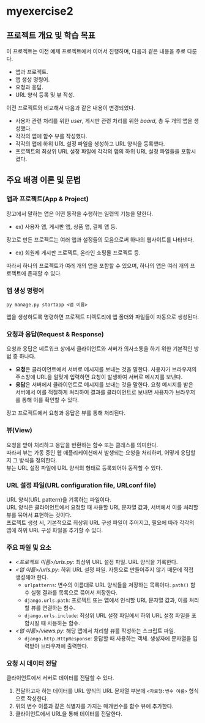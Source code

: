 # **myexercise2**

## 프로젝트 개요 및 학습 목표

이 프로젝트는 이전 예제 프로젝트에서 이어서 진행하며, 다음과 같은 내용을 주로 다룬다.

- 앱과 프로젝트.
- 앱 생성 명령어.
- 요청과 응답.
- URL 양식 등록 및 뷰 작성.

이전 프로젝트와 비교해서 다음과 같은 내용이 변경되었다.

- 사용자 관련 처리를 위한 *user*, 게시판 관련 처리를 위한 *board*, 총 두 개의 앱을 생성했다.
- 각각의 앱에 함수 뷰를 작성했다.
- 각각의 앱에 하위 URL 설정 파일을 생성하고 URL 양식을 등록했다.
- 프로젝트의 최상위 URL 설정 파일에 각각의 앱의 하위 URL 설정 파일들을 포함시켰다.

## 주요 배경 이론 및 문법

### 앱과 프로젝트(App & Project)

장고에서 말하는 앱은 어떤 동작을 수행하는 일련의 기능을 말한다.

- ex) 사용자 앱, 게시판 앱, 상품 앱, 결제 앱 등.

장고로 만든 프로젝트는 여러 앱과 설정들의 모음으로써 하나의 웹사이트를 나타낸다.

- ex) 회원제 게시판 프로젝트, 온라인 쇼핑몰 프로젝트 등.

따라서 하나의 프로젝트가 여러 개의 앱을 포함할 수 있으며, 하나의 앱은 여러 개의 프로젝트에 존재할 수 있다.

### 앱 생성 명령어

```shell
py manage.py startapp <앱 이름>
```

앱을 생성하도록 명령하면 프로젝트 디렉토리에 앱 폴더와 파일들이 자동으로 생성된다.

### 요청과 응답(Request & Response)

요청과 응답은 네트워크 상에서 클라이언트와 서버가 의사소통을 하기 위한 기본적인 방법 중 하나다.

- **요청**은 클라이언트에서 서버로 메시지를 보내는 것을 말한다. 사용자가 브라우저의 주소창에 URL을 알맞게 입력하면 요청이 발생하여 서버로 메시지를 보낸다.
- **응답**은 서버에서 클라이언트로 메시지를 보내는 것을 말한다. 요청 메시지를 받은 서버에서 이를 적절하게 처리하여 결과를 클라이언트로 보내면 사용자가 브라우저를 통해 이를 확인할 수 있다.

장고 프로젝트에서 요청과 응답은 뷰를 통해 처리된다.

### 뷰(View)

요청을 받아 처리하고 응답을 반환하는 함수 또는 클래스를 의미한다.  
따라서 뷰는 가동 중인 웹 애플리케이션에서 발생되는 요청을 처리하며, 어떻게 응답할지 그 방식을 정의한다.  
뷰는 URL 설정 파일에 URL 양식의 형태로 등록되어야 동작할 수 있다.

### URL 설정 파일(URL configuration file, URLconf file)

URL 양식(URL pattern)을 기록하는 파일이다.  
URL 양식은 클라이언트에서 요청할 때 사용할 URL 문자열 값과, 서버에서 이를 처리할 뷰를 묶어서 표현하는 것이다.  
프로젝트 생성 시, 기본적으로 최상위 URL 구성 파일이 주어지고, 필요에 따라 각각의 앱에 하위 URL 구성 파일을 추가할 수 있다.

### 주요 파일 및 요소

- *<프로젝트 이름>/urls.py*: 최상위 URL 설정 파일. URL 양식을 기록한다.
- *<앱 이름>/urls.py*: 하위 URL 설정 파일. 자동으로 만들어주지 않기 때문에 직접 생성해야 한다.
  - `urlpatterns`: 변수의 이름대로 URL 양식들을 저장하는 목록이다. `path()` 함수 실행 결과를 목록으로 묶어서 저장한다.
  - `django.urls.path`: 프로젝트 또는 앱에서 인식할 URL 문자열 값과, 이를 처리할 뷰를 연결하는 함수.
  - `django.urls.include`: 최상위 URL 설정 파일에서 하위 URL 설정 파일을 포함시킬 때 사용하는 함수.
- *<앱 이름>/views.py*: 해당 앱에서 처리할 뷰를 작성하는 스크립트 파일.
  - `django.http.HttpResponse`: 응답할 때 사용하는 객체. 생성자에 문자열을 입력받아 브라우저에 출력한다.

### 요청 시 데이터 전달

클라이언트에서 서버로 데이터를 전달할 수 있다.  

1. 전달하고자 하는 데이터를 URL 양식의 URL 문자열 부분에 `<자료형:변수 이름>` 형식으로 작성한다.
2. 위의 변수 이름과 같은 식별자를 가지는 매개변수를 함수 뷰에 추가한다.
3. 클라이언트에서 URL을 통해 데이터를 전달한다.
